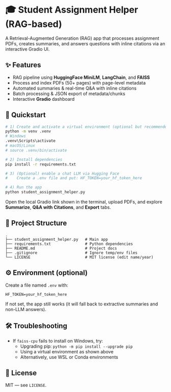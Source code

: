 # 🎓 Student Assignment Helper (RAG-based)

A Retrieval-Augmented Generation (RAG) app that processes assignment PDFs, creates summaries, and answers questions with inline citations via an interactive Gradio UI.

## ✨ Features
- RAG pipeline using **HuggingFace MiniLM**, **LangChain**, and **FAISS**
- Process and index PDFs (50+ pages) with page-level metadata
- Automated summaries & real-time Q&A with inline citations
- Batch processing & JSON export of metadata/chunks
- Interactive **Gradio** dashboard

## 🚀 Quickstart
```bash
# 1) Create and activate a virtual environment (optional but recommended)
python -m venv .venv
# Windows
.venv\Scripts\activate
# macOS/Linux
# source .venv/bin/activate

# 2) Install dependencies
pip install -r requirements.txt

# 3) (Optional) enable a chat LLM via Hugging Face
#    Create a .env file and put: HF_TOKEN=your_hf_token_here

# 4) Run the app
python student_assignment_helper.py
```
Open the local Gradio link shown in the terminal, upload PDFs, and explore **Summarize**, **Q&A with Citations**, and **Export** tabs.

## 🧩 Project Structure
```
.
├── student_assignment_helper.py   # Main app
├── requirements.txt               # Python dependencies
├── README.md                      # Project docs
├── .gitignore                     # Ignore temp/env files
└── LICENSE                        # MIT license (edit name/year)
```

## ⚙️ Environment (optional)
Create a file named `.env` with:
```
HF_TOKEN=your_hf_token_here
```
If not set, the app still works (it will fall back to extractive summaries and non-LLM answers).

## 🛠️ Troubleshooting
- If `faiss-cpu` fails to install on Windows, try:
  - Upgrading pip: `python -m pip install --upgrade pip`
  - Using a virtual environment as shown above
  - Alternatively, use WSL or Conda environments

## 📜 License
MIT — see `LICENSE`.
